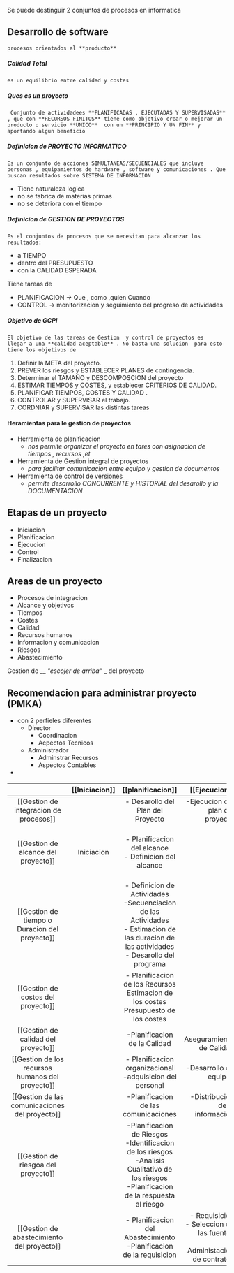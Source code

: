 Se puede destinguir 2 conjuntos de procesos en informatica

## Desarrollo de software 
	procesos orientados al **producto** 

##### Calidad Total
	es un equilibrio entre calidad y costes

##### Ques es un proyecto
	 Conjunto de actividadees **PLANIFICADAS , EJECUTADAS Y SUPERVISADAS** , que con **RECURSOS FINITOS** tiene como objetivo crear o mejorar un producto o servicio **UNICO**  con un **PRINCIPIO Y UN FIN** y aportando algun beneficio 

##### Definicion de PROYECTO INFORMATICO
	Es un conjunto de acciones SIMULTANEAS/SECUENCIALES que incluye personas , equipamientos de hardware , software y comunicaciones . Que buscan resultados sobre SISTEMA DE INFORMACION 
- Tiene naturaleza logica 
- no se fabrica de materias primas
- no se deteriora con el tiempo


##### Definicion de GESTION DE PROYECTOS 
	Es el conjuntos de procesos que se necesitan para alcanzar los resultados:
-  a TIEMPO
- dentro del PRESUPUESTO 
- con la CALIDAD ESPERADA


Tiene tareas de 
- PLANIFICACION -> Que , como ,quien Cuando 
- CONTROL -> monitorizacion y seguimiento del progreso de actividades

##### Objetivo de GCPI
	El objetivo de las tareas de Gestion  y control de proyectos es  llegar a una **calidad aceptable** . No basta una solucion  para esto tiene los objetivos de 
1. Definir  la META del proyecto.
2. PREVER los riesgos y ESTABLECER PLANES de contingencia.
3. Determinar el  TAMAÑO y DESCOMPOSCION del proyecto
4. ESTIMAR  TIEMPOS  y COSTES, y establecer CRITERIOS DE CALIDAD.
5.  PLANIFICAR TIEMPOS, COSTES Y CALIDAD .
6.  CONTROLAR  y SUPERVISAR el trabajo.
7.  CORDNIAR y SUPERVISAR las distintas tareas 



#### Heramientas para le gestion de proyectos
- Herramienta de planificacion 
	- *nos permite organizar el proyecto en tares con asignacion de tiempos , recursos ,et*
- Herramienta de Gestion integral de proyectos 
	- *para facilitar comunicacion entre equipo y gestion de documentos*
- Herramienta de control de versiones 
	- *permite desarrollo CONCURRENTE  y HISTORIAL del desarollo y la DOCUMENTACION*

## Etapas de un proyecto
- Iniciacion 
- Planificacion 
- Ejecucion 
- Control 
- Finalizacion 


## Areas de un proyecto 
- Procesos de integracion
- Alcance y objetivos 
- Tiempos
- Costes 
- Calidad 
- Recursos humanos 
- Informacion y comunicacion 
- Riesgos 
- Abastecimiento 


Gestion de __ _"escojer de arriba"_ _ del proyecto 



## Recomendacion para administrar proyecto (PMKA)
- con 2 perfieles diferentes 
	- Director 
		- Coordinacion 
		- Acpectos Tecnicos 
	- Administrador 
		- Adminstrar Recursos 
		- Aspectos Contables 
- 
|                                            | [[Iniciacion]] |                                                                          [[planificacion]]                                                                           |                                                                   [[Ejecucion]] | [[Control]]                                                        | [[Cierre]] |
|:------------------------------------------------:|:--------------:|:--------------------------------------------------------------------------------------------------------------------------------------------------------------------:| -------------------------------------------------------------------------------:| ------------------------------------------------------------------ |:----------:|
|      [[Gestion de integracion de procesos]]      |                |                                                                  - Desarollo del Plan del Proyecto                                                                   |                                                -Ejecucion del plan del proyecto | -Control Integrado de cambios                                      |            |
|       [[Gestion de alcance del proyecto]]        |   Iniciacion   |                                                      - Planificacion del alcance </br> - Definicion del alcance                                                      |                                                                                 | -Verificacion del Alcance </br> -Control de los Cambios de Alcance |            |
|  [[Gestion de tiempo o Duracion del proyecto]]   |                | - Definicion de Actividades </br> -Secuenciacion de las Actividades </br>- Estimacion de las duracion de las actividades</br>               - Desarollo del programa |                                                                                 | -Control del Program                                               |            |
|        [[Gestion de costos del proyecto]]        |                |                                    - Planificacion de los Recursos </br> Estimacion de los costes </br> Presupuesto de los costes                                    |                                                                                 | -Control de los Costes                                             |            |
|       [[Gestion de calidad del proyecto]]        |                |                                                                     -Planificacion de la Calidad                                                                     |                                                       -Aseguramiento de Calidad | -Control de Calidad                                                |            |
| [[Gestion de los recursos humanos del proyecto]] |                |                                                  - Planificacion organizacional</br> -adquisicion del personal</br>                                                  |                                                          -Desarrollo de equipos |                                                                    |            |
|  [[Gestion de las comunicaciones del proyecto]]  |                |                                                                 -Planificacion de las comunicaciones                                                                 |                                                 -Distribucion de la informacion | -Reporte o Informe de Rendimiento                                  |    Cierre Administrativo        |
|       [[Gestion de riesgoa del proyecto]]        |                |        -Planificacion de Riesgos</br>-Identificacion  de los riesgos </br>-Analisis Cualitativo de los riesgos </br>-Planificacion de la respuesta al riesgo         |                                                                                 | -Monitoreo y control de riesgos                                    |            |
|    [[Gestion de abastecimiento del proyecto]]    |                |                                               - Planificacion del Abastecimiento </br>-Planificacion de la requisicion                                               | - Requisicion </br>- Seleccion de las fuentes </br> -Administacion de contratos |                                                                    |    Cierre o termino de contratos        |


